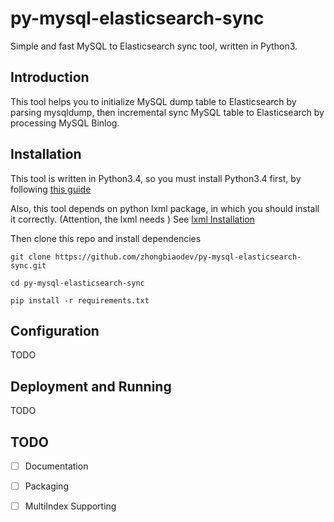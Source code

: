 # py-mysql-elasticsearch-sync
Simple and fast MySQL to Elasticsearch sync tool, written in Python3.

## Introduction
This tool helps you to initialize MySQL dump table to Elasticsearch by parsing mysqldump, then incremental sync MySQL table to Elasticsearch by processing MySQL Binlog.

## Installation
This tool is written in Python3.4, so you must install Python3.4 first, by following [this guide](https://docs.python.org/3.4/using/index.html)

Also, this tool depends on python lxml package, in which you should install it correctly. (Attention, the lxml needs )
See [lxml Installation](http://lxml.de/installation.html) 

Then clone this repo and install dependencies

```
git clone https://github.com/zhongbiaodev/py-mysql-elasticsearch-sync.git 

cd py-mysql-elasticsearch-sync

pip install -r requirements.txt
```

## Configuration
TODO

## Deployment and Running
TODO


## TODO
- [ ]  Documentation
- [ ]  Packaging
- [ ]  MultiIndex Supporting

